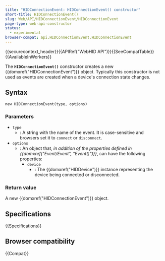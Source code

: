 ```yaml
---
title: "HIDConnectionEvent: HIDConnectionEvent() constructor"
short-title: HIDConnectionEvent()
slug: Web/API/HIDConnectionEvent/HIDConnectionEvent
page-type: web-api-constructor
status:
  - experimental
browser-compat: api.HIDConnectionEvent.HIDConnectionEvent
---
```


{{securecontext_header}}{{APIRef("WebHID API")}}{{SeeCompatTable}}{{AvailableInWorkers}}

The **`HIDConnectionEvent()`** constructor creates a new {{domxref("HIDConnectionEvent")}} object. Typically this constructor is not used as events are created when a device's connection state changes.

## Syntax

```js-nolint
new HIDConnectionEvent(type, options)
```

### Parameters

- `type`
  - : A string with the name of the event.
    It is case-sensitive and browsers set it to `connect` or `disconnect`.
- `options`
  - : An object that, _in addition of the properties defined in {{domxref("Event/Event", "Event()")}}_, can have the following properties:
    - `device`
      - : The {{domxref("HIDDevice")}} instance representing the device being connected or disconnected.

### Return value

A new {{domxref("HIDConnectionEvent")}} object.

## Specifications

{{Specifications}}

## Browser compatibility

{{Compat}}

